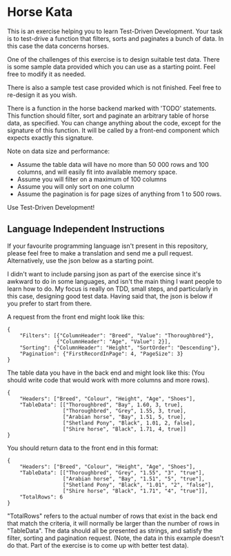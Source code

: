 Horse Kata
===========

This is an exercise helping you to learn Test-Driven Development. Your task is to test-drive a function that filters, sorts and paginates a bunch of data.
In this case the data concerns horses.

One of the challenges of this exercise is to design suitable test data. There is some sample data provided which you can use as a starting point. Feel free to modify it as needed.

There is also a sample test case provided which is not finished. Feel free to re-design it as you wish.

There is a function in the horse backend marked with 'TODO' statements.
This function should filter, sort and paginate an arbitrary table of horse data, as specified. 
You can change anything about the code, except for the signature of this function. It will be called by a front-end component which expects exactly this signature.

Note on data size and performance: 
- Assume the table data will have no more than 50 000 rows and 100 columns, and will easily fit into available memory space.
- Assume you will filter on a maximum of 100 columns
- Assume you will only sort on one column
- Assume the pagination is for page sizes of anything from 1 to 500 rows.

Use Test-Driven Development!

Language Independent Instructions
---------------------------------

If your favourite programming language isn't present in this repository, please feel free to make a translation and send me a pull request. Alternatively, use the json below as a starting point. 

I didn't want to include parsing json as part of the exercise since it's awkward to do in some languages, and isn't the main thing I want people to learn how to do. My focus is really on TDD, small steps, and particularly in this case, designing good test data. Having said that, the json is below if you prefer to start from there.

A request from the front end might look like this:

    {
        "Filters": [{"ColumnHeader": "Breed", "Value": "Thoroughbred"}, 
                    {"ColumnHeader": "Age", "Value": 2}],
        "Sorting": {"ColumnHeader": "Height", "SortOrder": "Descending"},
        "Pagination": {"FirstRecordInPage": 4, "PageSize": 3}
    }

The table data you have in the back end and might look like this: (You should write code that would work with more columns and more rows).

    {
        "Headers": ["Breed", "Colour", "Height", "Age", "Shoes"],
        "TableData": [["Thoroughbred", "Bay", 1.60, 3, true],
                      ["Thoroughbred", "Grey", 1.55, 3, true],
                      ["Arabian horse", "Bay", 1.51, 5, true],
                      ["Shetland Pony", "Black", 1.01, 2, false],
                      ["Shire horse", "Black", 1.71, 4, true]]
    }

You should return data to the front end in this format:

    {
        "Headers": ["Breed", "Colour", "Height", "Age", "Shoes"],
        "TableData": [["Thoroughbred", "Grey", "1.55", "3", "true"],
                      ["Arabian horse", "Bay", "1.51", "5", "true"],
                      ["Shetland Pony", "Black", "1.01", "2", "false"],
                      ["Shire horse", "Black", "1.71", "4", "true"]],
        "TotalRows": 6
    }

"TotalRows" refers to the actual number of rows that exist in the back end that match the criteria, it will normally be larger than the number of rows in "TableData". The data should all be presented as strings, and satisfy the filter, sorting and pagination request. (Note, the data in this example doesn't do that. Part of the exercise is to come up with better test data).
